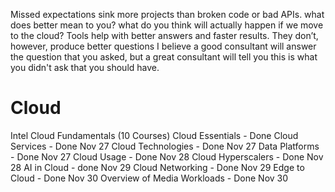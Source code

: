 Missed expectations sink more projects than broken code or bad APIs.
        what does better mean to you?
        what do you think will actually happen if we move to the cloud?
Tools help with better answers and faster results. They don’t, however, produce better questions
I believe a good consultant will answer the question that you asked, but a great consultant will tell you this is what you didn't ask that you should have.

# Cloud
Intel Cloud Fundamentals (10 Courses)
        Cloud Essentials - Done
        Cloud Services - Done Nov 27
        Cloud Technologies - Done Nov 27
        Data Platforms - Done Nov 27
        Cloud Usage - Done Nov 28
        Cloud Hyperscalers - Done Nov 28
        AI in Cloud - done Nov 29
        Cloud Networking - Done Nov 29
        Edge to Cloud - Done Nov 30
        Overview of Media Workloads - Done Nov 30
